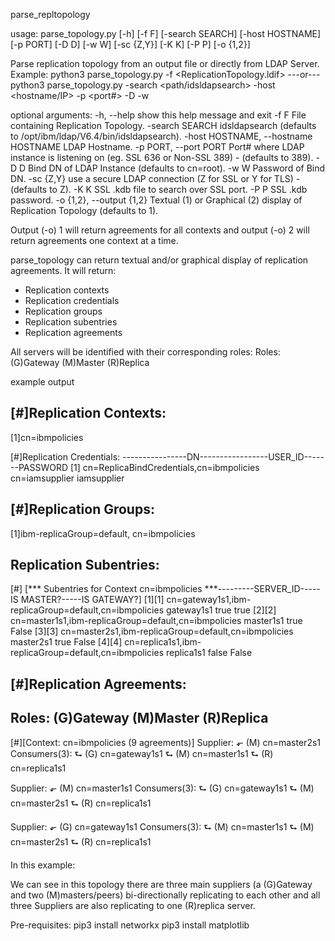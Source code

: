 parse_repltopology

usage: parse_topology.py [-h] [-f F] [-search SEARCH] [-host HOSTNAME] [-p PORT] [-D D] [-w W] [-sc {Z,Y}] [-K K] [-P P] [-o {1,2}]

Parse replication topology from an output file or directly from LDAP Server.
Example:
        python3 parse_topology.py -f <ReplicationTopology.ldif>
         ---or---
        python3  parse_topology.py -search <path/idsldapsearch> -host <hostname/IP> -p <port#> -D <bindD> -w <password>

optional arguments:
  -h, --help            show this help message and exit
  -f F                  File containing Replication Topology.
  -search SEARCH        idsldapsearch (defaults to /opt/ibm/ldap/V6.4/bin/idsldapsearch).
  -host HOSTNAME, --hostname HOSTNAME
                        LDAP Hostname.
  -p PORT, --port PORT  Port# where LDAP instance is listening on (eg. SSL 636 or Non-SSL 389) - (defaults to 389).
  -D D                  Bind DN of LDAP Instance (defaults to cn=root).
  -w W                  Password of Bind DN.
  -sc {Z,Y}             use a secure LDAP connection (Z for SSL or Y for TLS) - (defaults to Z).
  -K K                  SSL .kdb file to search over SSL port.
  -P P                  SSL .kdb password.
  -o {1,2}, --output {1,2}
                        Textual (1) or Graphical (2) display of Replication Topology (defaults to 1).

Output (-o) 1 will return agreements for all contexts and output (-o) 2 will return agreements one context at a time.

parse_topology can return textual and/or graphical display of replication agreements.
It will return:
- Replication contexts
- Replication credentials
- Replication groups
- Replication subentries
- Replication agreements

All servers will be identified with their corresponding roles:
Roles: (G)Gateway (M)Master (R)Replica

example output

[#]Replication Contexts:
------------------------
[1]cn=ibmpolicies

[#]Replication Credentials:
----------------DN-----------------USER_ID-------PASSWORD
[1] cn=ReplicaBindCredentials,cn=ibmpolicies   cn=iamsupplier   iamsupplier

[#]Replication Groups:
----------------------
[1]ibm-replicaGroup=default, cn=ibmpolicies

Replication Subentries:
-----------------------
[#] [*** Subentries for Context cn=ibmpolicies ***---------SERVER_ID-----IS MASTER?-----IS GATEWAY?]
[1][1] cn=gateway1s1,ibm-replicaGroup=default,cn=ibmpolicies   gateway1s1   true  true
[2][2] cn=master1s1,ibm-replicaGroup=default,cn=ibmpolicies   master1s1   true  False
[3][3] cn=master2s1,ibm-replicaGroup=default,cn=ibmpolicies   master2s1   true  False
[4][4] cn=replica1s1,ibm-replicaGroup=default,cn=ibmpolicies   replica1s1   false  False


[#]Replication Agreements:
--------------------------------------
Roles: (G)Gateway (M)Master (R)Replica
--------------------------------------
[#][Context: cn=ibmpolicies (9 agreements)]
Supplier:     ⬐ (M) cn=master2s1
Consumers(3): ⮑ (G) cn=gateway1s1
              ⮑ (M) cn=master1s1
              ⮑ (R) cn=replica1s1

Supplier:     ⬐ (M) cn=master1s1
Consumers(3): ⮑ (G) cn=gateway1s1
              ⮑ (M) cn=master2s1
              ⮑ (R) cn=replica1s1

Supplier:     ⬐ (G) cn=gateway1s1
Consumers(3): ⮑ (M) cn=master1s1
              ⮑ (M) cn=master2s1
              ⮑ (R) cn=replica1s1

In this example:

We can see in this topology there are three main suppliers (a (G)Gateway and two (M)masters/peers) bi-directionally replicating to each other and all three Suppliers are also replicating to one (R)replica server.

Pre-requisites:
pip3 install  networkx
pip3 install matplotlib
